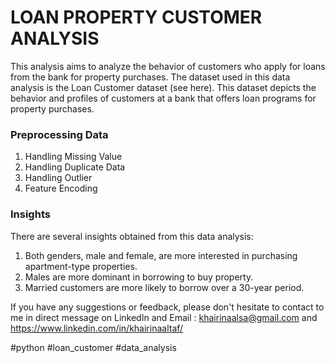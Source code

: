 # LOAN PROPERTY CUSTOMER ANALYSIS

This analysis aims to analyze the behavior of customers who apply for loans from the bank for property purchases. The dataset used in this data analysis is the Loan Customer dataset (see here). This dataset depicts the behavior and profiles of customers at a bank that offers loan programs for property purchases. 

### Preprocessing Data
1. Handling Missing Value
2. Handling Duplicate Data
3. Handling Outlier
4. Feature Encoding

### Insights
There are several insights obtained from this data analysis:
1. Both genders, male and female, are more interested in purchasing apartment-type properties.
2. Males are more dominant in borrowing to buy property.
3. Married customers are more likely to borrow over a 30-year period.

If you have any suggestions or feedback, please don't hesitate to contact to me in direct message on LinkedIn and Email : khairinaalsa@gmail.com and https://www.linkedin.com/in/khairinaaltaf/

#python #loan_customer #data_analysis 
